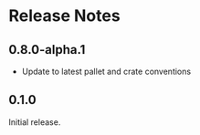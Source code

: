 # Release Notes

## 0.8.0-alpha.1

- Update to latest pallet and crate conventions

## 0.1.0

Initial release.
